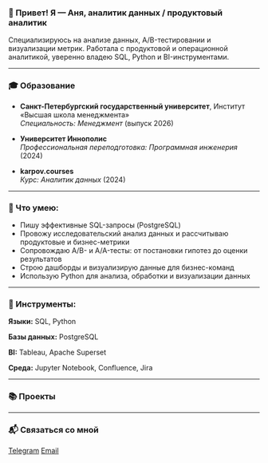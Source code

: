 ### 👋 Привет! Я — Аня, аналитик данных / продуктовый аналитик

Специализируюсь на анализе данных, A/B-тестировании и визуализации метрик. Работала с продуктовой и операционной аналитикой, уверенно владею SQL, Python и BI-инструментами.

---

### 🎓 Образование

- **Санкт-Петербургский государственный университет**, Институт «Высшая школа менеджмента»  
  _Специальность: Менеджмент_ (выпуск 2026)

- **Университет Иннополис**  
  _Профессиональная переподготовка: Программная инженерия_ (2024)

- **karpov.courses**  
  _Курс: Аналитик данных_ (2024)
  
---

### 📌 Что умею:

* Пишу эффективные SQL-запросы (PostgreSQL)
* Провожу исследовательский анализ данных и рассчитываю продуктовые и бизнес-метрики
* Сопровождаю A/B- и A/A-тесты: от постановки гипотез до оценки результатов
* Строю дашборды и визуализирую данные для бизнес-команд
* Использую Python для анализа, обработки и визуализации данных

---

### 🧰 Инструменты:

**Языки:** SQL, Python

**Базы данных:** PostgreSQL

**BI:** Tableau, Apache Superset

**Среда:** Jupyter Notebook, Confluence, Jira

---

### 📚 Проекты



---

### 📬 Связаться со мной

[Telegram](https://t.me/annstpsk)
[Email](mailto:annastopskaa@gmail.com)
